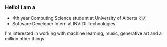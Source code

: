 ### Hello! I am a

- 4th year Computing Science student at University of Alberta :canada:
- Software Developer Intern at INVIDI Technologies

I'm interested in working with machine learning, music, generative art and a million other things
